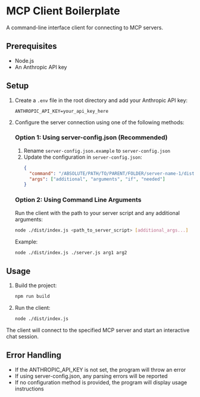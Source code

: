# MCP Client Boilerplate

A command-line interface client for connecting to MCP servers.

## Prerequisites

- Node.js
- An Anthropic API key

## Setup

1. Create a `.env` file in the root directory and add your Anthropic API key:
   ```
   ANTHROPIC_API_KEY=your_api_key_here
   ```

2. Configure the server connection using one of the following methods:

   ### Option 1: Using server-config.json (Recommended)
   
   1. Rename `server-config.json.example` to `server-config.json`
   2. Update the configuration in `server-config.json`:
      ```json
      {
        "command": "/ABSOLUTE/PATH/TO/PARENT/FOLDER/server-name-1/dist/index.js",
        "args": ["additional", "arguments", "if", "needed"]
      }
      ```

   ### Option 2: Using Command Line Arguments

   Run the client with the path to your server script and any additional arguments:
   ```bash
   node ./dist/index.js <path_to_server_script> [additional_args...]
   ```

   Example:
   ```bash
   node ./dist/index.js ./server.js arg1 arg2
   ```

## Usage

1. Build the project:
   ```bash
   npm run build
   ```

2. Run the client:
   ```bash
   node ./dist/index.js
   ```

The client will connect to the specified MCP server and start an interactive chat session.

## Error Handling

- If the ANTHROPIC_API_KEY is not set, the program will throw an error
- If using server-config.json, any parsing errors will be reported
- If no configuration method is provided, the program will display usage instructions
